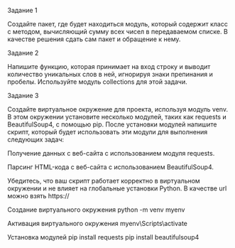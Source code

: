 Задание 1

Создайте пакет, где будет находиться модуль, который содержит класс с методом, вычисляющий сумму всех чисел в передаваемом списке. В качестве решения сдать сам пакет и обращение к нему.



Задание 2

Напишите функцию, которая принимает на вход строку и выводит количество уникальных слов в ней, игнорируя знаки препинания и пробелы. Используйте модуль collections для этой задачи.



Задание 3

Создайте виртуальное окружение для проекта, используя модуль venv. В этом окружении установите несколько модулей, таких как requests и BeautifulSoup4, с помощью pip. 
После установки модулей напишите скрипт, который будет использовать эти модули для выполнения следующих задач:

Получение данных с веб-сайта с использованием модуля requests.

Парсинг HTML-кода с веб-сайта с использованием BeautifulSoup4.

Убедитесь, что ваш скрипт работает корректно в виртуальном окружении и не влияет на глобальные установки Python. В качестве url можно взять https://


Создание виртуального окружения
python -m venv myenv

Активация виртуального окружения
myenv\Scripts\activate

Установка модулей
pip install requests
pip install beautifulsoup4

